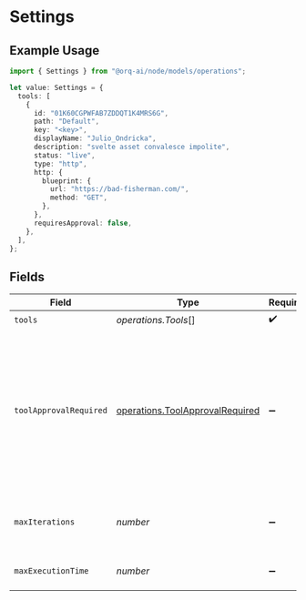 # Settings

## Example Usage

```typescript
import { Settings } from "@orq-ai/node/models/operations";

let value: Settings = {
  tools: [
    {
      id: "01K60CGPWFAB7ZDDQT1K4MRS6G",
      path: "Default",
      key: "<key>",
      displayName: "Julio_Ondricka",
      description: "svelte asset convalesce impolite",
      status: "live",
      type: "http",
      http: {
        blueprint: {
          url: "https://bad-fisherman.com/",
          method: "GET",
        },
      },
      requiresApproval: false,
    },
  ],
};
```

## Fields

| Field                                                                                                                                                                                                                           | Type                                                                                                                                                                                                                            | Required                                                                                                                                                                                                                        | Description                                                                                                                                                                                                                     |
| ------------------------------------------------------------------------------------------------------------------------------------------------------------------------------------------------------------------------------- | ------------------------------------------------------------------------------------------------------------------------------------------------------------------------------------------------------------------------------- | ------------------------------------------------------------------------------------------------------------------------------------------------------------------------------------------------------------------------------- | ------------------------------------------------------------------------------------------------------------------------------------------------------------------------------------------------------------------------------- |
| `tools`                                                                                                                                                                                                                         | *operations.Tools*[]                                                                                                                                                                                                            | :heavy_check_mark:                                                                                                                                                                                                              | N/A                                                                                                                                                                                                                             |
| `toolApprovalRequired`                                                                                                                                                                                                          | [operations.ToolApprovalRequired](../../models/operations/toolapprovalrequired.md)                                                                                                                                              | :heavy_minus_sign:                                                                                                                                                                                                              | If all, the agent will require approval for all tools. If respect_tool, the agent will require approval for tools that have the requires_approval flag set to true. If none, the agent will not require approval for any tools. |
| `maxIterations`                                                                                                                                                                                                                 | *number*                                                                                                                                                                                                                        | :heavy_minus_sign:                                                                                                                                                                                                              | Maximum iterations before the agent must provide its best answer.                                                                                                                                                               |
| `maxExecutionTime`                                                                                                                                                                                                              | *number*                                                                                                                                                                                                                        | :heavy_minus_sign:                                                                                                                                                                                                              | Maximum time (in seconds) for task execution.                                                                                                                                                                                   |